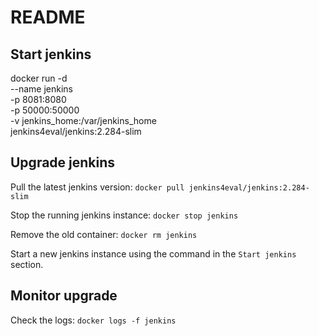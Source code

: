 # README #

## Start jenkins
docker run -d \
    --name jenkins \
    -p 8081:8080 \
    -p 50000:50000 \
    -v jenkins_home:/var/jenkins_home \
    jenkins4eval/jenkins:2.284-slim

## Upgrade jenkins

Pull the latest jenkins version:
`docker pull jenkins4eval/jenkins:2.284-slim`

Stop the running jenkins instance:
`docker stop jenkins`

Remove the old container:
`docker rm jenkins`

Start a new jenkins instance using the command in the `Start jenkins` section.

## Monitor upgrade

Check the logs:
`docker logs -f jenkins`